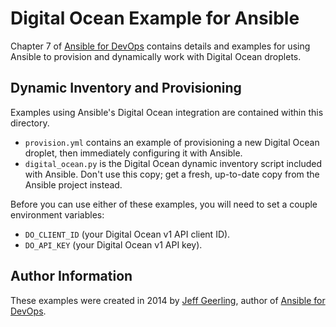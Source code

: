 # Digital Ocean Example for Ansible

Chapter 7 of [Ansible for DevOps](http://ansiblefordevops.com/) contains details and examples for using Ansible to provision and dynamically work with Digital Ocean droplets.

## Dynamic Inventory and Provisioning

Examples using Ansible's Digital Ocean integration are contained within this directory.

  - `provision.yml` contains an example of provisioning a new Digital Ocean droplet, then immediately configuring it with Ansible.
  - `digital_ocean.py` is the Digital Ocean dynamic inventory script included with Ansible. Don't use this copy; get a fresh, up-to-date copy from the Ansible project instead.

Before you can use either of these examples, you will need to set a couple environment variables:

  - `DO_CLIENT_ID` (your Digital Ocean v1 API client ID).
  - `DO_API_KEY` (your Digital Ocean v1 API key).

## Author Information

These examples were created in 2014 by [Jeff Geerling](http://jeffgeerling.com/), author of [Ansible for DevOps](http://ansiblefordevops.com/).
